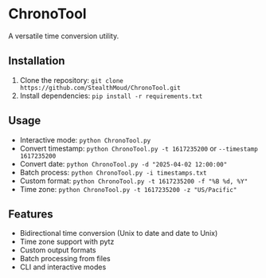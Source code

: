 # ChronoTool
A versatile time conversion utility.

## Installation
1. Clone the repository: `git clone https://github.com/StealthMoud/ChronoTool.git`
2. Install dependencies: `pip install -r requirements.txt`

## Usage
- Interactive mode: `python ChronoTool.py`
- Convert timestamp: `python ChronoTool.py -t 1617235200` or `--timestamp 1617235200`
- Convert date: `python ChronoTool.py -d "2025-04-02 12:00:00"`
- Batch process: `python ChronoTool.py -i timestamps.txt`
- Custom format: `python ChronoTool.py -t 1617235200 -f "%B %d, %Y"`
- Time zone: `python ChronoTool.py -t 1617235200 -z "US/Pacific"`

## Features
- Bidirectional time conversion (Unix to date and date to Unix)
- Time zone support with pytz
- Custom output formats
- Batch processing from files
- CLI and interactive modes
